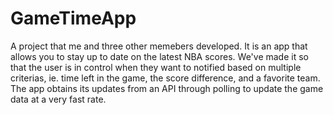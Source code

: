 # GameTimeApp

A project that me and three other memebers developed. It is an app that allows you to stay up to date on the latest NBA scores. We've made
it so that the user is in control when they want to notified based on multiple criterias, ie. time left in the game, the score difference,
and a favorite team. The app obtains its updates from an API through polling to update the game data at a very fast rate. 

